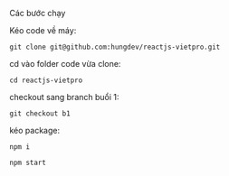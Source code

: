 Các bước chạy

Kéo code về máy:

```
git clone git@github.com:hungdev/reactjs-vietpro.git
```

cd vào folder code vừa clone:

```
cd reactjs-vietpro
```

checkout sang branch buổi 1:

```
git checkout b1
```

kéo package:

```
npm i
```

```
npm start
```